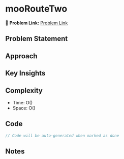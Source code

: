 # mooRouteTwo

🔗 **Problem Link:** [Problem Link](https://usaco.org/index.php?page=viewproblem2)

## Problem Statement
<!-- Describe the problem here -->

## Approach
<!-- Explain your approach -->

## Key Insights
<!-- List key insights and tricks -->

## Complexity
- Time: O()
- Space: O()

## Code
```cpp
// Code will be auto-generated when marked as done
```

## Notes
<!-- Any additional notes -->

